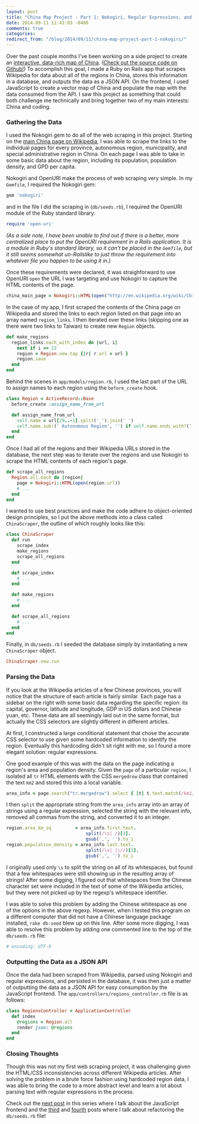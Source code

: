 ```yaml
---
layout: post
title: "China Map Project - Part 1: Nokogiri, Regular Expressions, and a JSON API"
date: 2014-09-11 11:43:03 -0400
comments: true
categories: 
redirect_from: "/blog/2014/09/11/china-map-project-part-1-nokogiri/"
---
```


Over the past couple months I've been working on a side project to create an [interactive, data-rich map of China](http://amapofchina.herokuapp.com). ([Check out the source code on Github!](https://github.com/callahanchris/china-map)) To accomplish this goal, I made a Ruby on Rails app that scrapes Wikipedia for data about all of the regions in China, stores this information in a database, and outputs the data as a JSON API. On the frontend, I used JavaScript to create a vector map of China and populate the map with the data consumed from the API. I saw this project as something that could both challenge me technically and bring together two of my main interests: China and coding.

### Gathering the Data

I used the Nokogiri gem to do all of the web scraping in this project. Starting on the [main China page on Wikipedia](http://en.wikipedia.org/wiki/China), I was able to scrape the links to the individual pages for every province, autonomous region, municipality, and special administrative region in China. On each page I was able to take in some basic data about the region, including its population, population density, and GPD per capita.

Nokogiri and OpenURI make the process of web scraping very simple. In my `Gemfile`, I required the Nokogiri gem:

```ruby
gem 'nokogiri'
```

and in the file I did the scraping in (`db/seeds.rb`), I required the OpenURI module of the Ruby standard library:

```ruby
require 'open-uri'
```

*(As a side note, I have been unable to find out if there is a better, more centralized place to put the OpenURI requirement in a Rails application. It is a module in Ruby's standard library, so it can't be placed in the `Gemfile`, but it still seems somewhat un-Railslike to just throw the requirement into whatever file you happen to be using it in.)*

Once these requirements were declared, it was straighforward to use OpenURI `open` the URL I was targeting and use Nokogiri to capture the HTML contents of the page.

```ruby
china_main_page = Nokogiri::HTML(open("http://en.wikipedia.org/wiki/China"))
``` 

In the case of my app, I first scraped the contents of the China page on Wikipedia and stored the links to each region listed on that page into an array named `region_links`. I then iterated over these links (skipping one as there were two links to Taiwan) to create new `Region` objects.

```ruby
def make_regions
  region_links.each_with_index do |url, i|
    next if i == 22
    region = Region.new.tap {|r| r.url = url }
    region.save
  end
end
```

Behind the scenes in `app/models/region.rb`, I used the last part of the URL to assign names to each region using the `before_create` hook.

```ruby
class Region < ActiveRecord::Base
  before_create :assign_name_from_url

  def assign_name_from_url
    self.name = url[29..-1].split('_').join(' ')
    self.name.sub!(' Autonomous Region', '') if self.name.ends_with?(' Autonomous Region')
  end
end
```

Once I had all of the regions and their Wikipedia URLs stored in the database, the next step was to iterate over the regions and use Nokogiri to scrape the HTML contents of each region's page.

```ruby
def scrape_all_regions
  Region.all.each do |region|
    page = Nokogiri::HTML(open(region.url))
    # ...
  end
end
```

I wanted to use best practices and make the code adhere to object-oriented design principles, so I put the above methods into a class called `ChinaScraper`, the outline of which roughly looks like this:

```ruby
class ChinaScraper
  def run
    scrape_index
    make_regions
    scrape_all_regions
  end

  def scrape_index
    # ...
  end

  def make_regions
    # ...
  end

  def scrape_all_regions
    # ...
  end
end
```

Finally, in `db/seeds.rb` I seeded the database simply by instantiating a new `ChinaScraper` object.

```ruby
ChinaScraper.new.run
```

### Parsing the Data

If you look at the Wikipedia articles of a few Chinese provinces, you will notice that the structure of each article is fairly similar. Each page has a sidebar on the right with some basic data regarding the specific region: its capital, governor, latitude and longitude, GDP in US dollars and Chinese yuan, etc. These data are all seemingly laid out in the same format, but actually the CSS selectors are slightly different in different articles.

At first, I constructed a large conditional statement that chose the accurate CSS selector to use given some hardcoded information to identify the region. Eventually this hardcoding didn't sit right with me, so I found a more elegant solution: regular expressions.

One good example of this was with the data on the page indicating a region's area and population density. Given the `page` of a particular `region`, I isolated all `tr` HTML elements with the CSS `mergedrow` class that contained the text `km2` and stored this into a local variable.

```ruby
area_info = page.search("tr.mergedrow").select { |t| t.text.match(/km2/i) }
```

I then `split` the appropriate string from the `area_info` array into an array of strings using a regular expression, selected the string with the relevant info, removed all commas from the string, and converted it to an integer.

```ruby
region.area_km_sq         = area_info.first.text.
                              split(/\s| /)[3].
                              gsub(',', '').to_i
region.population_density = area_info.last.text.
                              split(/\s| |\//)[3].
                              gsub(',', '').to_i
```

I originally used only `\s` to split the string on all of its whitespaces, but found that a few whitespaces were still showing up in the resulting array of strings! After some digging, I figured out that whitespaces from the Chinese character set were included in the text of some of the Wikipedia articles, but they were not picked up by the regexp's whitespace identifier.

I was able to solve this problem by adding the Chinese whitespace as one of the options in the above regexp. However, when I tested this program on a different computer that did not have a Chinese language package installed, `rake db:seed` blew up on this line. After some more digging, I was able to resolve this problem by adding one commented line to the top of the `db/seeds.rb` file:

```ruby
# encoding: UTF-8
```

### Outputting the Data as a JSON API

Once the data had been scraped from Wikipedia, parsed using Nokogiri and regular expressions, and persisted in the database, it was then just a matter of outputting the data as a JSON API for easy consumption by the JavaScript frontend. The `app/controllers/regions_controller.rb` file is as follows:

```ruby
class RegionsController < ApplicationController
  def index
    @regions = Region.all
    render json: @regions
  end
end
```

### Closing Thoughts

Though this was not my first web scraping project, it was challenging given the HTML/CSS inconsistencies across different Wikipedia articles. After solving the problem in a brute force fashion using hardcoded region data, I was able to bring the code to a more abstract level and learn a lot about parsing text with regular expressions in the process.

Check out the [next post](http://callahan.io/blog/2014/09/11/china-map-project-part-2-bringing-the-map-to-life-with-jvectormap/) in this series where I talk about the JavaScript frontend and the [third](http://callahan.io/blog/2014/09/12/china-map-project-part-3-refactoring-using-replace-method-with-method-object/) and [fourth](http://callahan.io/blog/2014/09/13/china-map-project-part-4-introducing-polymorphism/) posts where I talk about refactoring the `db/seeds.rb` file!
